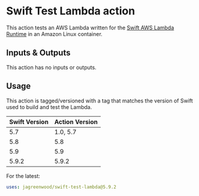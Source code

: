 # Swift Test Lambda action

This action tests an AWS Lambda written for the [Swift AWS Lambda Runtime](https://github.com/swift-server/swift-aws-lambda-runtime) in an Amazon Linux container.

## Inputs & Outputs

This action has no inputs or outputs.

## Usage

This action is tagged/versioned with a tag that matches the version of Swift used to build and test the Lambda.

| Swift Version | Action Version |
|---------------|----------------|
| 5.7           | 1.0, 5.7       |
| 5.8           | 5.8            |
| 5.9           | 5.9            |
| 5.9.2         | 5.9.2          |

For the latest:

```yaml
uses: jagreenwood/swift-test-lambda@5.9.2
```
